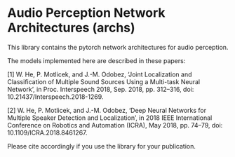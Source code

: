Audio Perception Network Architectures (archs)
==============================================

This library contains the pytorch network architectures for audio perception.

The models implemented here are described in these papers:

[1] W. He, P. Motlicek, and J.-M. Odobez, ‘Joint Localization and Classification of Multiple Sound Sources Using a Multi-task Neural Network’, in Proc. Interspeech 2018, Sep. 2018, pp. 312–316, doi: 10.21437/Interspeech.2018-1269.

[2] W. He, P. Motlicek, and J.-M. Odobez, ‘Deep Neural Networks for Multiple Speaker Detection and Localization’, in 2018 IEEE International Conference on Robotics and Automation (ICRA), May 2018, pp. 74–79, doi: 10.1109/ICRA.2018.8461267.

Please cite accordingly if you use the library for your publication.
